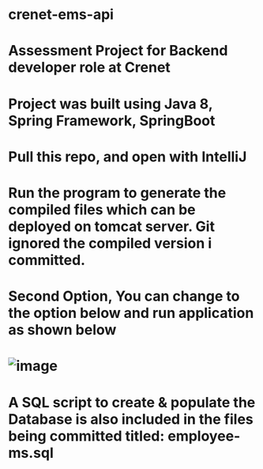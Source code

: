 # crenet-ems-api
# Assessment Project for Backend developer role at Crenet
# Project was built using Java 8, Spring Framework, SpringBoot
# Pull this repo, and open with IntelliJ
# Run the program to generate the compiled files which can be deployed on tomcat server. Git ignored the compiled version i committed.
# Second Option, You can change to the option below and run application as shown below
# ![image](https://user-images.githubusercontent.com/62401388/160721860-3bef25d6-ada4-47ed-a75c-de1c76eeb324.png)
# A SQL script to create & populate the Database is also included in the files being committed titled: employee-ms.sql

